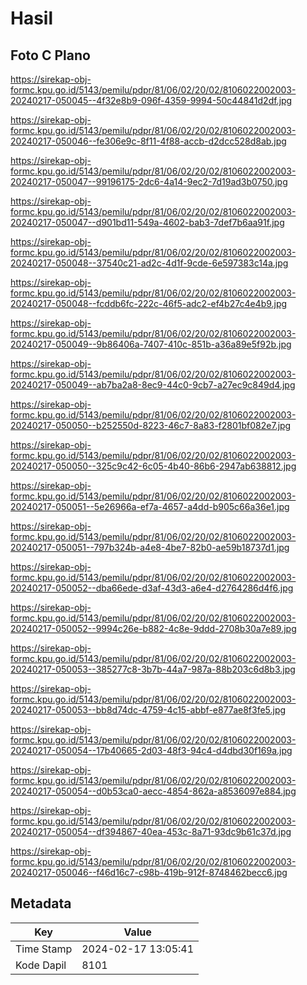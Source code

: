 # Hasil

## Foto C Plano

https://sirekap-obj-formc.kpu.go.id/5143/pemilu/pdpr/81/06/02/20/02/8106022002003-20240217-050045--4f32e8b9-096f-4359-9994-50c44841d2df.jpg

https://sirekap-obj-formc.kpu.go.id/5143/pemilu/pdpr/81/06/02/20/02/8106022002003-20240217-050046--fe306e9c-8f11-4f88-accb-d2dcc528d8ab.jpg

https://sirekap-obj-formc.kpu.go.id/5143/pemilu/pdpr/81/06/02/20/02/8106022002003-20240217-050047--99196175-2dc6-4a14-9ec2-7d19ad3b0750.jpg

https://sirekap-obj-formc.kpu.go.id/5143/pemilu/pdpr/81/06/02/20/02/8106022002003-20240217-050047--d901bd11-549a-4602-bab3-7def7b6aa91f.jpg

https://sirekap-obj-formc.kpu.go.id/5143/pemilu/pdpr/81/06/02/20/02/8106022002003-20240217-050048--37540c21-ad2c-4d1f-9cde-6e597383c14a.jpg

https://sirekap-obj-formc.kpu.go.id/5143/pemilu/pdpr/81/06/02/20/02/8106022002003-20240217-050048--fcddb6fc-222c-46f5-adc2-ef4b27c4e4b9.jpg

https://sirekap-obj-formc.kpu.go.id/5143/pemilu/pdpr/81/06/02/20/02/8106022002003-20240217-050049--9b86406a-7407-410c-851b-a36a89e5f92b.jpg

https://sirekap-obj-formc.kpu.go.id/5143/pemilu/pdpr/81/06/02/20/02/8106022002003-20240217-050049--ab7ba2a8-8ec9-44c0-9cb7-a27ec9c849d4.jpg

https://sirekap-obj-formc.kpu.go.id/5143/pemilu/pdpr/81/06/02/20/02/8106022002003-20240217-050050--b252550d-8223-46c7-8a83-f2801bf082e7.jpg

https://sirekap-obj-formc.kpu.go.id/5143/pemilu/pdpr/81/06/02/20/02/8106022002003-20240217-050050--325c9c42-6c05-4b40-86b6-2947ab638812.jpg

https://sirekap-obj-formc.kpu.go.id/5143/pemilu/pdpr/81/06/02/20/02/8106022002003-20240217-050051--5e26966a-ef7a-4657-a4dd-b905c66a36e1.jpg

https://sirekap-obj-formc.kpu.go.id/5143/pemilu/pdpr/81/06/02/20/02/8106022002003-20240217-050051--797b324b-a4e8-4be7-82b0-ae59b18737d1.jpg

https://sirekap-obj-formc.kpu.go.id/5143/pemilu/pdpr/81/06/02/20/02/8106022002003-20240217-050052--dba66ede-d3af-43d3-a6e4-d2764286d4f6.jpg

https://sirekap-obj-formc.kpu.go.id/5143/pemilu/pdpr/81/06/02/20/02/8106022002003-20240217-050052--9994c26e-b882-4c8e-9ddd-2708b30a7e89.jpg

https://sirekap-obj-formc.kpu.go.id/5143/pemilu/pdpr/81/06/02/20/02/8106022002003-20240217-050053--385277c8-3b7b-44a7-987a-88b203c6d8b3.jpg

https://sirekap-obj-formc.kpu.go.id/5143/pemilu/pdpr/81/06/02/20/02/8106022002003-20240217-050053--bb8d74dc-4759-4c15-abbf-e877ae8f3fe5.jpg

https://sirekap-obj-formc.kpu.go.id/5143/pemilu/pdpr/81/06/02/20/02/8106022002003-20240217-050054--17b40665-2d03-48f3-94c4-d4dbd30f169a.jpg

https://sirekap-obj-formc.kpu.go.id/5143/pemilu/pdpr/81/06/02/20/02/8106022002003-20240217-050054--d0b53ca0-aecc-4854-862a-a8536097e884.jpg

https://sirekap-obj-formc.kpu.go.id/5143/pemilu/pdpr/81/06/02/20/02/8106022002003-20240217-050054--df394867-40ea-453c-8a71-93dc9b61c37d.jpg

https://sirekap-obj-formc.kpu.go.id/5143/pemilu/pdpr/81/06/02/20/02/8106022002003-20240217-050046--f46d16c7-c98b-419b-912f-8748462becc6.jpg


## Metadata

| Key        | Value               |
| ---------- | ------------------- |
| Time Stamp | 2024-02-17 13:05:41 |
| Kode Dapil | 8101                |



